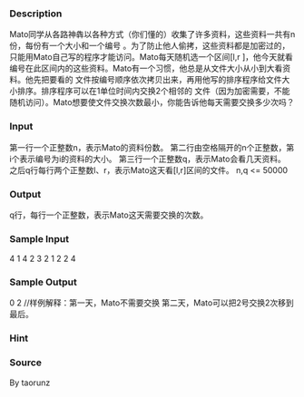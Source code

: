 
### Description

Mato同学从各路神犇以各种方式（你们懂的）收集了许多资料，这些资料一共有n份，每份有一个大小和一个编号
。为了防止他人偷拷，这些资料都是加密过的，只能用Mato自己写的程序才能访问。Mato每天随机选一个区间[l,r
]，他今天就看编号在此区间内的这些资料。Mato有一个习惯，他总是从文件大小从小到大看资料。他先把要看的
文件按编号顺序依次拷贝出来，再用他写的排序程序给文件大小排序。排序程序可以在1单位时间内交换2个相邻的
文件（因为加密需要，不能随机访问）。Mato想要使文件交换次数最小，你能告诉他每天需要交换多少次吗？

### Input
第一行一个正整数n，表示Mato的资料份数。
第二行由空格隔开的n个正整数，第i个表示编号为i的资料的大小。
第三行一个正整数q，表示Mato会看几天资料。
之后q行每行两个正整数l、r，表示Mato这天看[l,r]区间的文件。
n,q <= 50000
### Output
q行，每行一个正整数，表示Mato这天需要交换的次数。
### Sample Input
4
1 4 2 3
2
1 2
2 4
### Sample Output
0
2
//样例解释：第一天，Mato不需要交换
第二天，Mato可以把2号交换2次移到最后。
### Hint

### Source
By taorunz